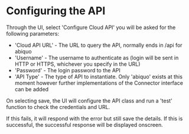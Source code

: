 Configuring the API
===================

Through the UI, select 'Configure Cloud API' you will be asked for the following parameters:

* 'Cloud API URL' - The URL to query the API, normally ends in /api for abiquo
* 'Username' - The username to authenticate as (login will be sent in HTTP or HTTPS, whichever you specify in the URL)
* 'Password' - The login password to the API
* 'API Type' - The type of API to instantiate. Only 'abiquo' exists at this moment however further implementations of the Connector interface can be added

On selecting save, the UI will configure the API class and run a 'test' function to check the credentials and URL.

If this fails, it will respond with the error but still save the details. If this is successful, the successful response will be displayed onscreen.